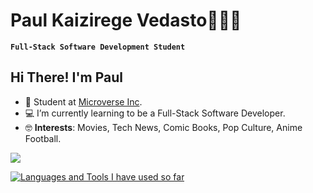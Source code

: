 # Paul Kaizirege Vedasto👨🏽‍💻

**`Full-Stack Software Development Student`**

## Hi There! I'm Paul

- 📔 Student at [Microverse Inc](https://microverse.org).
- 💻 I’m currently learning to be a Full-Stack Software Developer.
- 🤓 **Interests**: Movies, Tech News, Comic Books, Pop Culture, Anime Football.

<img align = 'center' src = 'https://media.giphy.com/media/8YTKIi3WJjvux2GS32/giphy.gif'>

[![Languages and Tools I have used so far](https://skillicons.dev/icons?i=html,css,javascript,bootstrap,tailwind,jest,webpack,markdown,vscode,github,git)](https://skillicons.dev)


